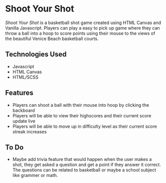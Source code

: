 Shoot Your Shot
======

*Shoot Your Shot* is a basketball shot game created using HTML Canvas and Vanilla Javascript. Players can play a easy to pick up game where they can throw a ball into a hoop to score points using their mouse to the views of the beautiful Venice Beach basketball courts.

## Technologies Used
* Javascript
* HTML Canvas
* HTML/SCSS

## Features

* Players can shoot a ball with their mouse into hoop by clicking the backboard
* Players will be able to view their highscores and their current score update live
* Players will be able to move up in difficulty level as their current score streak increases

## To Do

* Maybe add trivia feature that would happen when the user makes a shot, they get asked a question and get a point if they answer it correct. The questions can be related to basketball or maybe a school subject like grammer or math.
